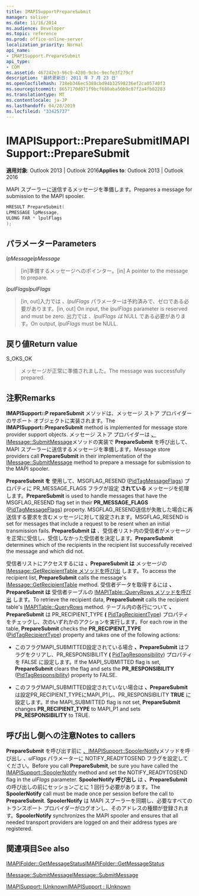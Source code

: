 ```yaml
---
title: IMAPISupportPrepareSubmit
manager: soliver
ms.date: 11/16/2014
ms.audience: Developer
ms.topic: reference
ms.prod: office-online-server
localization_priority: Normal
api_name:
- IMAPISupport.PrepareSubmit
api_type:
- COM
ms.assetid: 467242e3-96c9-4280-9cbc-9ecfe3f279cf
description: '最終更新日: 2011 年 7 月 23 日'
ms.openlocfilehash: 738eb346ec5388cbd94b32598236ef2ca05740f3
ms.sourcegitcommit: 8657170d071f9bcf680aba50b9c07f2a4fb82283
ms.translationtype: MT
ms.contentlocale: ja-JP
ms.lasthandoff: 04/28/2019
ms.locfileid: "33425737"
---
```

# <a name="imapisupportpreparesubmit"></a><span data-ttu-id="a7c97-103">IMAPISupport::PrepareSubmit</span><span class="sxs-lookup"><span data-stu-id="a7c97-103">IMAPISupport::PrepareSubmit</span></span>

  
  
<span data-ttu-id="a7c97-104">**適用対象**: Outlook 2013 | Outlook 2016</span><span class="sxs-lookup"><span data-stu-id="a7c97-104">**Applies to**: Outlook 2013 | Outlook 2016</span></span> 
  
<span data-ttu-id="a7c97-105">MAPI スプーラーに送信するメッセージを準備します。</span><span class="sxs-lookup"><span data-stu-id="a7c97-105">Prepares a message for submission to the MAPI spooler.</span></span>
  
```cpp
HRESULT PrepareSubmit(
LPMESSAGE lpMessage,
ULONG FAR * lpulFlags
);
```

## <a name="parameters"></a><span data-ttu-id="a7c97-106">パラメーター</span><span class="sxs-lookup"><span data-stu-id="a7c97-106">Parameters</span></span>

 <span data-ttu-id="a7c97-107">_lpMessage_</span><span class="sxs-lookup"><span data-stu-id="a7c97-107">_lpMessage_</span></span>
  
> <span data-ttu-id="a7c97-108">[in]準備するメッセージへのポインター。</span><span class="sxs-lookup"><span data-stu-id="a7c97-108">[in] A pointer to the message to prepare.</span></span>
    
 <span data-ttu-id="a7c97-109">_lpulFlags_</span><span class="sxs-lookup"><span data-stu-id="a7c97-109">_lpulFlags_</span></span>
  
> <span data-ttu-id="a7c97-110">[in, out]入力では  _、lpulFlags_ パラメーターは予約済みで、ゼロである必要があります。</span><span class="sxs-lookup"><span data-stu-id="a7c97-110">[in, out] On input, the  _lpulFlags_ parameter is reserved and must be zero.</span></span> <span data-ttu-id="a7c97-111">出力では  _、lpulFlags は_ NULL である必要があります。</span><span class="sxs-lookup"><span data-stu-id="a7c97-111">On output,  _lpulFlags_ must be NULL.</span></span> 
    
## <a name="return-value"></a><span data-ttu-id="a7c97-112">戻り値</span><span class="sxs-lookup"><span data-stu-id="a7c97-112">Return value</span></span>

<span data-ttu-id="a7c97-113">S_OK</span><span class="sxs-lookup"><span data-stu-id="a7c97-113">S_OK</span></span> 
  
> <span data-ttu-id="a7c97-114">メッセージが正常に準備されました。</span><span class="sxs-lookup"><span data-stu-id="a7c97-114">The message was successfully prepared.</span></span>
    
## <a name="remarks"></a><span data-ttu-id="a7c97-115">注釈</span><span class="sxs-lookup"><span data-stu-id="a7c97-115">Remarks</span></span>

<span data-ttu-id="a7c97-116">**IMAPISupport::P repareSubmit** メソッドは、メッセージ ストア プロバイダーのサポート オブジェクトに実装されます。</span><span class="sxs-lookup"><span data-stu-id="a7c97-116">The **IMAPISupport::PrepareSubmit** method is implemented for message store provider support objects.</span></span> <span data-ttu-id="a7c97-117">メッセージ ストア プロバイダーは [、IMessage::SubmitMessage](imessage-submitmessage.md)メソッドの実装で **PrepareSubmit** を呼び出して、MAPI スプーラーに送信するメッセージを準備します。</span><span class="sxs-lookup"><span data-stu-id="a7c97-117">Message store providers call **PrepareSubmit** in their implementation of the [IMessage::SubmitMessage](imessage-submitmessage.md) method to prepare a message for submission to the MAPI spooler.</span></span> 
  
 <span data-ttu-id="a7c97-118">**PrepareSubmit を** 使用して、MSGFLAG_RESEND ([PidTagMessageFlags](pidtagmessageflags-canonical-property.md)) プロパティに PR_MESSAGE_FLAGS フラグが設定 **されている** メッセージを処理します。</span><span class="sxs-lookup"><span data-stu-id="a7c97-118">**PrepareSubmit** is used to handle messages that have the MSGFLAG_RESEND flag set in their **PR_MESSAGE_FLAGS** ([PidTagMessageFlags](pidtagmessageflags-canonical-property.md)) property.</span></span> <span data-ttu-id="a7c97-119">MSGFLAG_RESEND送信が失敗した場合に再送信する要求を含むメッセージに対して設定されます。</span><span class="sxs-lookup"><span data-stu-id="a7c97-119">MSGFLAG_RESEND is set for messages that include a request to be resent when an initial transmission fails.</span></span> <span data-ttu-id="a7c97-120">**PrepareSubmit は** 、受信者リスト内の受信者がメッセージを正常に受信し、受信しなかった受信者を決定します。</span><span class="sxs-lookup"><span data-stu-id="a7c97-120">**PrepareSubmit** determines which of the recipients in the recipient list successfully received the message and which did not.</span></span> 
  
<span data-ttu-id="a7c97-121">受信者リストにアクセスするには **、PrepareSubmit は** メッセージの [IMessage::GetRecipientTable メソッドを呼び出](imessage-getrecipienttable.md) します。</span><span class="sxs-lookup"><span data-stu-id="a7c97-121">To access the recipient list, **PrepareSubmit** calls the message's [IMessage::GetRecipientTable](imessage-getrecipienttable.md) method.</span></span> <span data-ttu-id="a7c97-122">受信者データを取得するには **、PrepareSubmit は** 受信者テーブルの [IMAPITable::QueryRows メソッドを呼び出](imapitable-queryrows.md) します。</span><span class="sxs-lookup"><span data-stu-id="a7c97-122">To retrieve the recipient data, **PrepareSubmit** calls the recipient table's [IMAPITable::QueryRows](imapitable-queryrows.md) method.</span></span> <span data-ttu-id="a7c97-123">テーブル内の各行について **、PrepareSubmit** は PR_RECIPIENT_TYPE **(** [PidTagRecipientType](pidtagrecipienttype-canonical-property.md)) プロパティをチェックし、次のいずれかのアクションを実行します。</span><span class="sxs-lookup"><span data-stu-id="a7c97-123">For each row in the table, **PrepareSubmit** checks the **PR_RECIPIENT_TYPE** ([PidTagRecipientType](pidtagrecipienttype-canonical-property.md)) property and takes one of the following actions:</span></span>
  
- <span data-ttu-id="a7c97-124">このフラグMAPI_SUBMITTED設定されている場合 **、PrepareSubmit** はフラグをクリアし、PR_RESPONSIBILITY **(** [PidTagResponsibility](pidtagresponsibility-canonical-property.md)) プロパティを FALSE に設定します。</span><span class="sxs-lookup"><span data-stu-id="a7c97-124">If the MAPI_SUBMITTED flag is set, **PrepareSubmit** clears the flag and sets the **PR_RESPONSIBILITY** ([PidTagResponsibility](pidtagresponsibility-canonical-property.md)) property to FALSE.</span></span>
    
- <span data-ttu-id="a7c97-125">このフラグMAPI_SUBMITTED設定されていない場合は **、PrepareSubmit** は設定PR_RECIPIENT_TYPEにMAPI_P1し、PR_RESPONSIBILITY **TRUE** に設定します。</span><span class="sxs-lookup"><span data-stu-id="a7c97-125">If the MAPI_SUBMITTED flag is not set, **PrepareSubmit** changes **PR_RECIPIENT_TYPE** to MAPI_P1 and sets **PR_RESPONSIBILITY** to TRUE.</span></span> 
    
## <a name="notes-to-callers"></a><span data-ttu-id="a7c97-126">呼び出し側への注意</span><span class="sxs-lookup"><span data-stu-id="a7c97-126">Notes to callers</span></span>

<span data-ttu-id="a7c97-127">**PrepareSubmit** を呼び出す前に [、IMAPISupport::SpoolerNotify](imapisupport-spoolernotify.md)メソッドを呼び出し _、ulFlags_ パラメーターに NOTIFY_READYTOSEND フラグを設定してください。</span><span class="sxs-lookup"><span data-stu-id="a7c97-127">Before you call **PrepareSubmit**, be sure you have called the [IMAPISupport::SpoolerNotify](imapisupport-spoolernotify.md) method and set the NOTIFY_READYTOSEND flag in the  _ulFlags_ parameter.</span></span> <span data-ttu-id="a7c97-128">**SpoolerNotify 呼び出し** は **、PrepareSubmit** の呼び出しの前にセッションごとに 1 回行う必要があります。</span><span class="sxs-lookup"><span data-stu-id="a7c97-128">The **SpoolerNotify** call must be made once per session before the call to **PrepareSubmit**.</span></span> <span data-ttu-id="a7c97-129">**SpoolerNotify** は MAPI スプーラーを同期し、必要なすべてのトランスポート プロバイダーがログオンし、そのアドレスの種類が登録されます。</span><span class="sxs-lookup"><span data-stu-id="a7c97-129">**SpoolerNotify** synchronizes the MAPI spooler and ensures that all needed transport providers are logged on and their address types are registered.</span></span> 
  
## <a name="see-also"></a><span data-ttu-id="a7c97-130">関連項目</span><span class="sxs-lookup"><span data-stu-id="a7c97-130">See also</span></span>



[<span data-ttu-id="a7c97-131">IMAPIFolder::GetMessageStatus</span><span class="sxs-lookup"><span data-stu-id="a7c97-131">IMAPIFolder::GetMessageStatus</span></span>](imapifolder-getmessagestatus.md)
  
[<span data-ttu-id="a7c97-132">IMessage::SubmitMessage</span><span class="sxs-lookup"><span data-stu-id="a7c97-132">IMessage::SubmitMessage</span></span>](imessage-submitmessage.md)
  
[<span data-ttu-id="a7c97-133">IMAPISupport: IUnknown</span><span class="sxs-lookup"><span data-stu-id="a7c97-133">IMAPISupport : IUnknown</span></span>](imapisupportiunknown.md)

